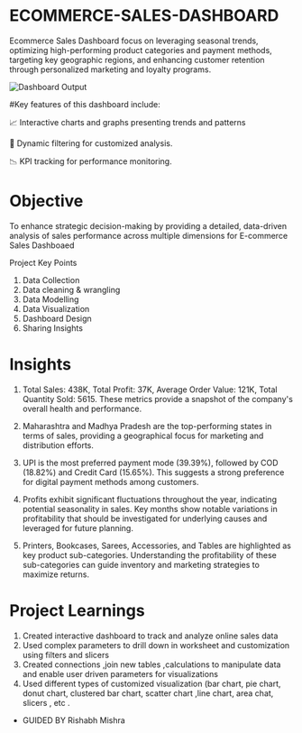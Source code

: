 # ECOMMERCE-SALES-DASHBOARD
Ecommerce  Sales Dashboard  focus on leveraging seasonal trends, optimizing high-performing product categories and payment methods, targeting key geographic regions, and enhancing customer retention through personalized marketing and loyalty programs.

![Dashboard Output](https://github.com/user-attachments/assets/4a0d3c79-ccc3-439f-bc54-7f9296831a93)

#Key features of this dashboard include: 

📈 Interactive charts and graphs presenting trends and patterns

🔄 Dynamic filtering for customized analysis.

 📉 KPI tracking for performance monitoring.

# Objective 
 To enhance strategic decision-making by providing a detailed, data-driven analysis of sales performance across multiple dimensions for  E-commerce Sales Dashboaed

Project Key Points 
1. Data Collection 
2. Data cleaning & wrangling
3. Data Modelling
4. Data Visualization
5. Dashboard Design
6. Sharing Insights

# Insights
 
 1. Total Sales: 438K, Total Profit: 37K, Average Order Value: 121K, Total Quantity Sold: 5615. These metrics provide a snapshot of the company's overall health and performance.
 
 2. Maharashtra and Madhya Pradesh are the top-performing states in terms of sales, providing a geographical focus for marketing and distribution efforts.
 
 3. UPI is the most preferred payment mode (39.39%), followed by COD (18.82%) and Credit Card (15.65%). This suggests a strong preference for digital payment methods among customers.
 
 4. Profits exhibit significant fluctuations throughout the year, indicating potential seasonality in sales. Key months show notable variations in profitability that should be investigated for underlying causes and leveraged for future planning.
 
 5. Printers, Bookcases, Sarees, Accessories, and Tables are highlighted as key product sub-categories. Understanding the profitability of these sub-categories can guide inventory and marketing strategies to maximize returns.

# Project Learnings 
1. Created interactive dashboard to track and analyze online sales data
2. Used complex parameters to drill down in worksheet and customization using filters and slicers 
3. Created connections ,join new tables ,calculations to manipulate data and enable user driven parameters for visualizations 
4. Used different types of customized visualization (bar chart, pie chart, donut chart, clustered bar chart, scatter chart ,line chart, area chat, slicers , etc .
- GUIDED BY Rishabh Mishra


